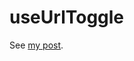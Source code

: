 # useUrlToggle

See [my post](https://stereobooster.com/posts/react-hook-to-persist-state-of-a-dialog-in-url/).